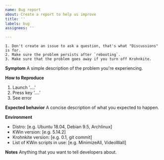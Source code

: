 ```yaml
---
name: Bug report
about: Create a report to help us improve
title: ''
labels: bug
assignees: ''

---
```

```
1. Don't create an issue to ask a question, that's what "Discussions" is for.
2. Make sure the problem persists after `rebooting`.
3. Make sure that the problem goes away if you turn off Krohnkite.
```

**Symptom**
A simple description of the problem you're experiencing.

**How to Reproduce**
1. Launch '....'
2. Press key '....'
3. See error

**Expected behavior**
A concise description of what you expected to happen.

**Environment**
 - Distro: [e.g. Ubuntu 18.04, Debian 9.5, Archlinux]
 - KWin version: [e.g. 5.14.2]
 - Krohnkite version: [e.g. 0.1, git commit]
 - List of KWin scripts in use: [e.g. MinimizeAll, VideoWall]

**Notes**
Anything that you want to tell developers about.
